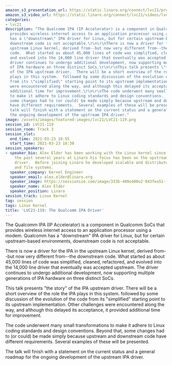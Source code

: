 ```yaml
---
amazon_s3_presentation_url: https://static.linaro.org/connect/lvc21/presentations/lvc21-119.pdf
amazon_s3_video_url: https://static.linaro.org/connect/lvc21/videos/lvc21-119.mp4
categories:
- lvc21
description: "The Qualcomm IPA (IP Accelerator) is a component in Qualcomm SoCs that
  provides wireless internet access to an application processor using a modem.  Qualcomm
  has a \"downstream\" IPA driver for Linux, but for certain upstream-based environments,
  downstream code is not acceptable.\r\n\r\nThere is now a driver for the IPA in the
  upstream Linux kernel, derived from--but now very different from--the downstream
  code.  What started as about 45,000 lines of code was simplified, cleaned, refactored,
  and evolved into the 14,000 line driver that eventually was accepted upstream.  The
  driver continues to undergo additional development, now supporting multiple generations
  of IPA hardware on three distinct SoCs.\r\n\r\nThis talk presents \"the story\"
  of the IPA upstream driver.  There will be a short overview of the role the IPA
  plays in this system.  followed by some discussion of the evolution of the code
  from its \"simplified\" starting point to its upstream implementation.  Other challenges
  were encountered along the way, and although this delayed its acceptance, it provided
  additional time for improvement.\r\n\r\nThe code underwent many small transformations
  to make it adhere to Linux coding standards and design conventions.  Beyond that,
  some changes had to (or could) be made simply because upstream and downstream code
  have different requirements.  Several examples of these will be presented.\r\n\r\nThe
  talk will finish with a statement on the current status and a general roadmap for
  the ongoing development of the upstream IPA driver."
image: /assets/images/featured-images/lvc21/LVC21-119.png
session_id: LVC21-119
session_room: Track 3
session_slot:
  end_time: 2021-03-23 18:55
  start_time: 2021-03-23 18:30
session_speakers:
- speaker_bio: Alex Elder has been working with the Linux kernel since 2000.  For
    the past several years at Linaro his focus has been on the upstream Qualcomm IPA
    driver.  Before joining Linaro he developed scalable and distributed Linux storage
    and file systems.
  speaker_company: Kernel Engineer
  speaker_email: alex.elder@linaro.org
  speaker_image: https://sessionize.com/image/333b-400o400o2-043fea51-fd77-4282-b38e-035784d18237.jpg
  speaker_name: Alex Elder
  speaker_position: Linaro
session_track: Linux Kernel
tag: session
tags: Linux Kernel
title: 'LVC21-119: The Qualcomm IPA Driver'
---
```


The Qualcomm IPA (IP Accelerator) is a component in Qualcomm SoCs that provides wireless internet access to an application processor using a modem.  Qualcomm has a "downstream" IPA driver for Linux, but for certain upstream-based environments, downstream code is not acceptable.

There is now a driver for the IPA in the upstream Linux kernel, derived from--but now very different from--the downstream code.  What started as about 45,000 lines of code was simplified, cleaned, refactored, and evolved into the 14,000 line driver that eventually was accepted upstream.  The driver continues to undergo additional development, now supporting multiple generations of IPA hardware on three distinct SoCs.

This talk presents "the story" of the IPA upstream driver.  There will be a short overview of the role the IPA plays in this system.  followed by some discussion of the evolution of the code from its "simplified" starting point to its upstream implementation.  Other challenges were encountered along the way, and although this delayed its acceptance, it provided additional time for improvement.

The code underwent many small transformations to make it adhere to Linux coding standards and design conventions.  Beyond that, some changes had to (or could) be made simply because upstream and downstream code have different requirements.  Several examples of these will be presented.

The talk will finish with a statement on the current status and a general roadmap for the ongoing development of the upstream IPA driver.